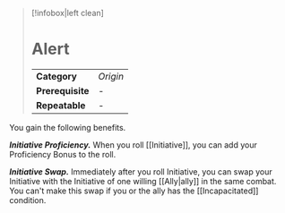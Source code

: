 > [!infobox|left clean]
> # Alert
> | | |
> | - | - |
> | **Category** | *Origin* |
> | **Prerequisite** | - |
> | **Repeatable** | - |

You gain the following benefits.

***Initiative Proficiency.*** When you roll [[Initiative]], you can add your Proficiency Bonus to the roll.

***Initiative Swap.*** Immediately after you roll Initiative, you can swap your Initiative with the Initiative of one willing [[Ally|ally]] in the same combat. You can't make this swap if you or the ally has the [[Incapacitated]] condition.